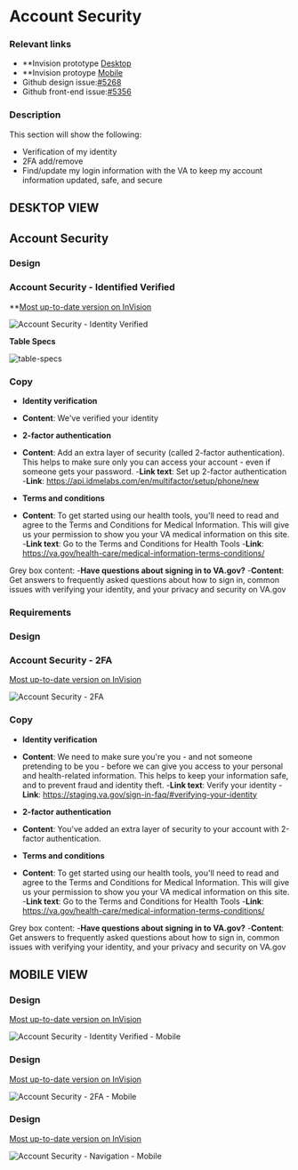 # Account Security

### Relevant links

- **Invision prototype [Desktop](https://vsateams.invisionapp.com/share/FJW9OGY2B9A) 
- **Invision protoype [Mobile](https://vsateams.invisionapp.com/share/34WJ8JOCMAB) 
- Github design issue:[#5268](https://github.com/department-of-veterans-affairs/va.gov-team/issues/5268)
- Github front-end issue:[#5356](https://github.com/department-of-veterans-affairs/va.gov-team/issues/5356)

### Description

This section will show the following:
- Verification of my identity 
- 2FA add/remove
- Find/update my login information with the VA to keep my account information updated, safe, and secure


## DESKTOP VIEW

## Account Security

### Design
### Account Security - Identified Verified

**[Most up-to-date version on InVision](https://vsateams.invisionapp.com/share/FJW9OGY2B9A)

![Account Security - Identity Verified](https://github.com/department-of-veterans-affairs/va.gov-team/blob/master/products/identity-personalization/profile/Combine%20Profile%20and%20Account/Design/design-specs/profile-images/account-security/Account%20Security%20-%20Identity%20Verified.jpg)

**Table Specs**

![table-specs](https://github.com/department-of-veterans-affairs/va.gov-team/blob/master/products/identity-personalization/profile/Combine%20Profile%20and%20Account/Design/design-specs/profile-images/feature-specs/table-specs.jpg)

### Copy

- **Identity verification** 
- **Content**: We've verified your identity

- **2-factor authentication**
- **Content**: Add an extra layer of security (called 2-factor authentication).  This helps to make sure only you can access your account - even if someone gets your password.
-**Link text**: Set up 2-factor authentication 
-**Link**: https://api.idmelabs.com/en/multifactor/setup/phone/new 


- **Terms and conditions**
- **Content**: To get started using our health tools, you'll need to read and agree to the Terms and Conditions for Medical Information.  This will give us your permission to show you your VA medical information on this site.
-**Link text**: Go to the Terms and Conditions for Health Tools
-**Link**: https://va.gov/health-care/medical-information-terms-conditions/

Grey box content:
-**Have questions about signing in to VA.gov?**
-**Content**: Get answers to frequently asked questions about how to sign in, common issues with verifying your identity, and your privacy and security on VA.gov

### Requirements


### Design
### Account Security - 2FA

[Most up-to-date version on InVision](https://vsateams.invisionapp.com/share/FJW9OGY2B9A)

![Account Security - 2FA](https://github.com/department-of-veterans-affairs/va.gov-team/blob/master/products/identity-personalization/profile/Combine%20Profile%20and%20Account/Design/design-specs/profile-images/account-security/Account%20Security%20-%202%20factor.jpg)
 
### Copy
 
- **Identity verification** 
- **Content**: We need to make sure you're you - and not someone pretending to be you - before we can give you access to your personal and health-related information.  This helps to keep your information safe, and to prevent fraud and identity theft.
-**Link text**: Verify your identity
-**Link**: https://staging.va.gov/sign-in-faq/#verifying-your-identity

- **2-factor authentication**
- **Content**: You've added an extra layer of security to your account with 2-factor authentication.


- **Terms and conditions**
- **Content**: To get started using our health tools, you'll need to read and agree to the Terms and Conditions for Medical Information.  This will give us your permission to show you your VA medical information on this site.
-**Link text**: Go to the Terms and Conditions for Health Tools
-**Link**: https://va.gov/health-care/medical-information-terms-conditions/

Grey box content:
-**Have questions about signing in to VA.gov?**
-**Content**: Get answers to frequently asked questions about how to sign in, common issues with verifying your identity, and your privacy and security on VA.gov


## MOBILE VIEW

### Design

[Most up-to-date version on InVision](https://vsateams.invisionapp.com/share/34WJ8JOCMAB)

![Account Security - Identity Verified - Mobile](https://github.com/department-of-veterans-affairs/va.gov-team/blob/master/products/identity-personalization/profile/Combine%20Profile%20and%20Account/Design/design-specs/profile-images/account-security/Account%20Security%20Mobile%20-%20Identity%20Verified.jpg)

### Design

[Most up-to-date version on InVision](https://vsateams.invisionapp.com/share/34WJ8JOCMAB)

![Account Security - 2FA - Mobile](https://github.com/department-of-veterans-affairs/va.gov-team/blob/master/products/identity-personalization/profile/Combine%20Profile%20and%20Account/Design/design-specs/profile-images/account-security/Account%20Security%20Mobile%20-%202%20factor.jpg)


### Design

[Most up-to-date version on InVision](https://vsateams.invisionapp.com/share/34WJ8JOCMAB)

![Account Security - Navigation - Mobile](https://github.com/department-of-veterans-affairs/va.gov-team/blob/master/products/identity-personalization/profile/Combine%20Profile%20and%20Account/Design/design-specs/profile-images/account-security/Account%20Security%20Mobile%20-%20Nav.jpg)

